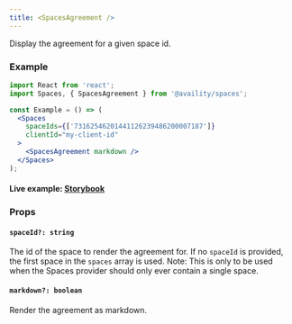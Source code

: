 ```yaml
---
title: <SpacesAgreement />
---
```


Display the agreement for a given space id.

### Example

```jsx
import React from 'react';
import Spaces, { SpacesAgreement } from '@availity/spaces';

const Example = () => (
  <Spaces
    spaceIds={['73162546201441126239486200007187']}
    clientId="my-client-id"
  >
    <SpacesAgreement markdown />
  </Spaces>
);
```

#### Live example: <a href="https://availity.github.io/availity-react/storybook/?path=/story/components-spaces--agreement"> Storybook</a>

### Props

#### `spaceId?: string`

The id of the space to render the agreement for. If no `spaceId` is provided, the first space in the `spaces` array is used. Note: This is only to be used when the Spaces provider should only ever contain a single space.

#### `markdown?: boolean`

Render the agreement as markdown.
